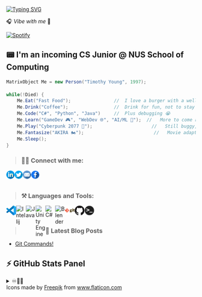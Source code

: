 [![Typing SVG](https://ancient-brook-52981.herokuapp.com?size=24&color=08F77D&background=FF4EFB00&width=550&lines=%F0%9F%91%8B+Hello+there!+I'm+Timothy+Young)](https://git.io/typing-svg)

🎧 _Vibe with me_ 🎺

[![Spotify](https://spotify-stats-timothyoung97.vercel.app/api/spotify)](https://open.spotify.com/user/31qd72w5v25ss2gn6tpaoaenqfru)

## 📟 I'm an incoming CS Junior @ NUS School of Computing 

```java
MatrixObject Me = new Person("Timothy Young", 1997);

while(!Died) {
    Me.Eat("Fast Food");                //  I love a burger with a well grilled patty 🍔
    Me.Drink("Coffee");                 //  Drink for fun, not to stay awake 🤡
    Me.Code("C#", "Python", "Java")     //  Plus debugging 😭
    Me.Learn("GameDev 🎮", "WebDev 🌐", "AI/ML 🤖");  //   More to come hehe ... 👨🏻‍💻 
    Me.Play("Cyberpunk 2077 🌆");                      //   Still buggy, but it's cool      m̸̛̫̤̮̙͈̘̼͔͎̮̺̀̉͊̍́͐́̄̇̍͛́̈́̿̏̓̃̑̋̚͜͜ͅá̵̳̜̦͙̥̜̼̬̙̭̘̈́̿̑́̿͆͐̀ͅͅt̶̡̛̬̦͙̻͉͔̺͗̉̀͐̓̍̊̾̌̈̀̍̀̒͛̒͝͝ͅr̸̡̧̦̘̖̬͇̮̺̿̏͌̃̾̍͜͝i̸̡̯̦̹̫͚̗̟̗͕̿̂́̌̑̆̈́̐͂͊̅́͒̑͝͝x̴̤̮̰̥̦̗͛
    Me.Fantasize("AKIRA 🏍️");                          //   Movie adaptation != Comics ⚠️
    Me.Sleep();
}
```

> ### 🤝🏼 Connect with me:

[<img align="left" alt="Timothyoung | LinkedIn" width="22px" src="public\linkedin.png" />][linkedin]
[<img align="left" alt="Timothyoung | Twitter" width="22px" src="public\twitter.png" />][twitter]
[<img align="left" alt="Timothyoung | Email" width="22px" src="public\email.png" />][email]
[<img align="left" alt="Timothyoung | Facebook" width="22px" src="public\facebook.png" />][facebook]

<br />
<br />

> ### ⚒️ Languages and Tools:

<img align="left" alt="Visual Studio Code" width="26px" src="https://raw.githubusercontent.com/github/explore/80688e429a7d4ef2fca1e82350fe8e3517d3494d/topics/visual-studio-code/visual-studio-code.png" />
<img align="left" alt="Intellij" width="26px" src="https://upload.wikimedia.org/wikipedia/commons/9/9c/IntelliJ_IDEA_Icon.svg" />
<img align="left" alt="Java" width="26px" src="https://cdn-icons-png.flaticon.com/512/226/226777.png" />
<img align="left" alt="Unity Engine" width="26px" src="https://cdn.icon-icons.com/icons2/2248/PNG/512/unity_icon_136074.png" />
<img align="left" alt="C#" width="26px" src="https://upload.wikimedia.org/wikipedia/commons/4/4f/Csharp_Logo.png" />
<img align="left" alt="Blender" width="26px" src="https://upload.wikimedia.org/wikipedia/commons/0/0c/Blender_logo_no_text.svg" />
<img align="left" alt="Git" width="26px" src="https://raw.githubusercontent.com/github/explore/80688e429a7d4ef2fca1e82350fe8e3517d3494d/topics/git/git.png" />
<img align="left" alt="GitHub" width="26px" src="https://raw.githubusercontent.com/github/explore/78df643247d429f6cc873026c0622819ad797942/topics/github/github.png" />
<img align="left" alt="Terminal" width="26px" src="https://raw.githubusercontent.com/github/explore/80688e429a7d4ef2fca1e82350fe8e3517d3494d/topics/terminal/terminal.png" />

<br />
<br />

> ### 📕 Latest Blog Posts

<!-- BLOG-POST-LIST:START -->
- [Git Commands!](https://dev.to/timothyoung97/git-commands-3pkh)
<!-- BLOG-POST-LIST:END -->

## ⚡ GitHub Stats Panel

<details>
  <summary>♾️📶🆙</summary>

  <h4><i>Recent Activities</i></h2>

<!--START_SECTION:activity-->
1. ❗️ Opened issue [#5](https://github.com/Timothyoung97/Portfolio/issues/5) in [Timothyoung97/Portfolio](https://github.com/Timothyoung97/Portfolio)
2. ❗️ Closed issue [#4](https://github.com/Timothyoung97/Portfolio/issues/4) in [Timothyoung97/Portfolio](https://github.com/Timothyoung97/Portfolio)
3. ❗️ Opened issue [#4](https://github.com/Timothyoung97/Portfolio/issues/4) in [Timothyoung97/Portfolio](https://github.com/Timothyoung97/Portfolio)
4. ❗️ Closed issue [#1](https://github.com/Timothyoung97/Portfolio/issues/1) in [Timothyoung97/Portfolio](https://github.com/Timothyoung97/Portfolio)
5. 🎉 Merged PR [#5](https://github.com/Timothyoung97/KAZEngine/pull/5) in [Timothyoung97/KAZEngine](https://github.com/Timothyoung97/KAZEngine)
<!--END_SECTION:activity-->

---

<h4><i>General Stats</i></h2>

  <p align="center">
    <code><img align="center" src="https://github-readme-stats.vercel.app/api?username=Timothyoung97&count_private=true&show_icons=true&theme=blue-green" /></code>
    <code><img align="center" src="https://github-readme-stats.vercel.app/api/top-langs/?username=Timothyoung97&theme=blue-green&count_private=true" /></code>
  </p>  

---

<h4><i>Activity</i></h2>

  <p align="center">
    <code><img align="center" src="https://vast-fjord-48928.herokuapp.com/graph?username=Timothyoung97&theme=chartreuse-dark" /></code>
    <code><img align="center" src="http://github-readme-streak-stats.herokuapp.com?user=Timothyoung97&theme=chartreuse-dark&date_format=M%20j%5B%2C%20Y%5D" /></code>
  </p>  

---

<h4><i>Wakatime Stats</i></h2>
    
<!--START_SECTION:waka-->
![Code Time](http://img.shields.io/badge/Code%20Time-0%20secs-blue)

![Profile Views](http://img.shields.io/badge/Profile%20Views-7-blue)

![Lines of code](https://img.shields.io/badge/From%20Hello%20World%20I%27ve%20Written-718%20Thousand%20lines%20of%20code-blue)

**🐱 My GitHub Data** 

> 🏆 643 Contributions in the Year 2022
 > 
> 📦 2.0 MB Used in GitHub's Storage 
 > 
> 💼 Opted to Hire
 > 
> 📜 27 Public Repositories 
 > 
> 🔑 19 Private Repositories  
 > 
**I'm a Night 🦉** 

```text
🌞 Morning    75 commits     ██░░░░░░░░░░░░░░░░░░░░░░░   10.05% 
🌆 Daytime    235 commits    ████████░░░░░░░░░░░░░░░░░   31.5% 
🌃 Evening    184 commits    ██████░░░░░░░░░░░░░░░░░░░   24.66% 
🌙 Night      252 commits    ████████░░░░░░░░░░░░░░░░░   33.78%

```
📅 **I'm Most Productive on Friday** 

```text
Monday       123 commits    ████░░░░░░░░░░░░░░░░░░░░░   16.49% 
Tuesday      103 commits    ███░░░░░░░░░░░░░░░░░░░░░░   13.81% 
Wednesday    117 commits    ████░░░░░░░░░░░░░░░░░░░░░   15.68% 
Thursday     102 commits    ███░░░░░░░░░░░░░░░░░░░░░░   13.67% 
Friday       126 commits    ████░░░░░░░░░░░░░░░░░░░░░   16.89% 
Saturday     101 commits    ███░░░░░░░░░░░░░░░░░░░░░░   13.54% 
Sunday       74 commits     ██░░░░░░░░░░░░░░░░░░░░░░░   9.92%

```


📊 **This Week I Spent My Time On** 

```text
⌚︎ Time Zone: Asia/Singapore

💬 Programming Languages: 
JavaScript               59 mins             ███████████████░░░░░░░░░░   63.16% 
C++                      18 mins             ████░░░░░░░░░░░░░░░░░░░░░   19.31% 
Rust                     12 mins             ███░░░░░░░░░░░░░░░░░░░░░░   13.55% 
TOML                     3 mins              █░░░░░░░░░░░░░░░░░░░░░░░░   3.9% 
YAML                     0 secs              ░░░░░░░░░░░░░░░░░░░░░░░░░   0.07%

🔥 Editors: 
VS Code                  1 hr 33 mins        █████████████████████████   100.0%

🐱‍💻 Projects: 
Portfolio                59 mins             ███████████████░░░░░░░░░░   63.16% 
codility                 18 mins             ████░░░░░░░░░░░░░░░░░░░░░   19.31% 
rustlings                8 mins              ██░░░░░░░░░░░░░░░░░░░░░░░   8.8% 
rustlings-1              8 mins              ██░░░░░░░░░░░░░░░░░░░░░░░   8.73%

💻 Operating System: 
Windows                  1 hr 33 mins        █████████████████████████   100.0%

```

**I Mostly Code in Python** 

```text
Python                   4 repos             █████░░░░░░░░░░░░░░░░░░░░   22.22% 
JavaScript               4 repos             █████░░░░░░░░░░░░░░░░░░░░   22.22% 
C                        3 repos             ████░░░░░░░░░░░░░░░░░░░░░   16.67% 
HTML                     2 repos             ██░░░░░░░░░░░░░░░░░░░░░░░   11.11% 
C++                      2 repos             ██░░░░░░░░░░░░░░░░░░░░░░░   11.11%

```


**Timeline**

![Chart not found](https://raw.githubusercontent.com/Timothyoung97/Timothyoung97/main/charts/bar_graph.png) 


 Last Updated on 21/07/2022 18:59:28 UTC
<!--END_SECTION:waka-->
    
</details>

[facebook]: https://www.facebook.com/TimYoung97
[email]: mailto:e0518553@u.nus.edu
[twitter]: https://twitter.com/timothyoung97
[linkedin]: https://www.linkedin.com/in/shiyuan-yang97/

<div>Icons made by <a href="https://www.freepik.com" title="Freepik">Freepik</a> from <a href="https://www.flaticon.com/" title="Flaticon">www.flaticon.com</a></div>
